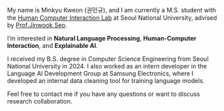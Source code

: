 My name is Minkyu Kweon (권민규), and I am currently a M.S. student with the [Human Computer Interaction Lab](http://hcil.snu.ac.kr/) at Seoul National University, advised by [Prof.Jinwook Seo](http://hcil.snu.ac.kr/people/jinwook-seo).

I’m interested in **Natural Language Processing**, **Human-Computer Interaction**, and **Explainable AI**.

I received my B.S. degree in Computer Science Engineering from Seoul National University in 2024. I also worked as an intern developer in the Language AI Development Group at Samsung Electronics, where I developed an internal data cleaning tool for training language models.

Feel free to contact me if you have any questions or want to discuss research collaboration.